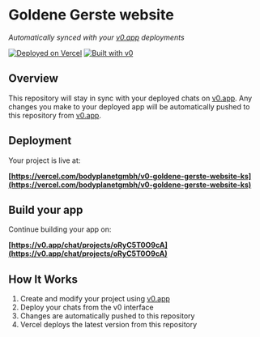 # Goldene Gerste website

*Automatically synced with your [v0.app](https://v0.app) deployments*

[![Deployed on Vercel](https://img.shields.io/badge/Deployed%20on-Vercel-black?style=for-the-badge&logo=vercel)](https://vercel.com/bodyplanetgmbh/v0-goldene-gerste-website-ks)
[![Built with v0](https://img.shields.io/badge/Built%20with-v0.app-black?style=for-the-badge)](https://v0.app/chat/projects/oRyC5T0O9cA)

## Overview

This repository will stay in sync with your deployed chats on [v0.app](https://v0.app).
Any changes you make to your deployed app will be automatically pushed to this repository from [v0.app](https://v0.app).

## Deployment

Your project is live at:

**[https://vercel.com/bodyplanetgmbh/v0-goldene-gerste-website-ks](https://vercel.com/bodyplanetgmbh/v0-goldene-gerste-website-ks)**

## Build your app

Continue building your app on:

**[https://v0.app/chat/projects/oRyC5T0O9cA](https://v0.app/chat/projects/oRyC5T0O9cA)**

## How It Works

1. Create and modify your project using [v0.app](https://v0.app)
2. Deploy your chats from the v0 interface
3. Changes are automatically pushed to this repository
4. Vercel deploys the latest version from this repository
